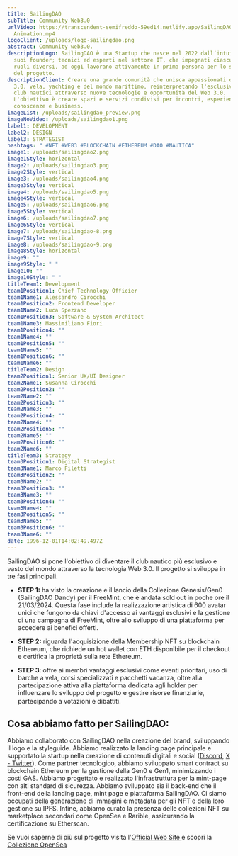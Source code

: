 ```yaml
---
title: SailingDAO
subTitle: Community Web3.0
urlVideo: https://transcendent-semifreddo-59ed14.netlify.app/SailingDAO_Case
  Animation.mp4
logoClient: /uploads/logo-sailingdao.png
abstract: Community web3.0.
descriptionLogo: SailingDAO è una Startup che nasce nel 2022 dall’intuizione dei
  suoi founder; tecnici ed esperti nel settore IT, che impegnati ciascuno in
  ruoli diversi, ad oggi lavorano attivamente in prima persona per lo sviluppo
  del progetto.
descriptionClient: Creare una grande comunità che unisca appassionati del Web
  3.0, vela, yachting e del mondo marittimo, reinterpretando l'esclusività dei
  club nautici attraverso nuove tecnologie e opportunità del Web 3.0.
  L'obiettivo è creare spazi e servizi condivisi per incontri, esperienze,
  conoscenze e business.
imageList: /uploads/sailingdao_preview.png
imageNoVideo: /uploads/sailingdao1.png
label1: DEVELOPMENT
label2: DESIGN
label3: STRATEGIST
hashtags: " #NFT #WEB3 #BLOCKCHAIN #ETHEREUM #DAO #NAUTICA"
image1: /uploads/sailingdao2.png
image1Style: horizontal
image2: /uploads/sailingdao3.png
image2Style: vertical
image3: /uploads/sailingdao4.png
image3Style: vertical
image4: /uploads/sailingdao5.png
image4Style: vertical
image5: /uploads/sailingdao6.png
image5Style: vertical
image6: /uploads/sailingdao7.png
image6Style: vertical
image7: /uploads/sailingdao-8.png
image7Style: vertical
image8: /uploads/sailingdao-9.png
image8Style: horizontal
image9: ""
image9Style: " "
image10: ""
image10Style: " "
titleTeam1: Development
team1Position1: Chief Technology Officier
team1Name1: Alessandro Cirocchi
team1Position2: Frontend Developer
team1Name2: Luca Spezzano
team1Position3: Software & System Architect
team1Name3: Massimiliano Fiori
team1Position4: ""
team1Name4: ""
team1Position5: ""
team1Name5: ""
team1Position6: ""
team1Name6: ""
titleTeam2: Design
team2Position1: Senior UX/UI Designer
team2Name1: Susanna Cirocchi
team2Position2: ""
team2Name2: ""
team2Position3: ""
team2Name3: ""
team2Position4: ""
team2Name4: ""
team2Position5: ""
team2Name5: ""
team2Position6: ""
team2Name6: ""
titleTeam3: Strategy
team3Position1: Digital Strategist
team3Name1: Marco Filetti
team3Position2: ""
team3Name2: ""
team3Position3: ""
team3Name3: ""
team3Position4: ""
team3Name4: ""
team3Position5: ""
team3Name5: ""
team3Position6: ""
team3Name6: ""
date: 1996-12-01T14:02:49.497Z
---
```

SailingDAO si pone l'obiettivo di diventare il club nautico più esclusivo e vasto del mondo attraverso la tecnologia Web 3.0. Il progetto si sviluppa in tre fasi principali. 

* **STEP 1:**  ha visto la creazione e il lancio della Collezione Genesis/Gen0 (SailingDAO Dandy) per il FreeMint, che è andata sold out in poche ore il 21/03/2024. Questa fase include la realizzazione artistica di 600 avatar unici che fungono da chiavi d'accesso ai vantaggi esclusivi e la gestione di una campagna di FreeMint, oltre allo sviluppo di una piattaforma per accedere ai benefici offerti.


* **STEP 2:** riguarda l'acquisizione della Membership NFT su blockchain Ethereum, che richiede un hot wallet con ETH disponibile per il checkout e certifica la proprietà sulla rete Ethereum.


* **STEP 3**:  offre ai membri vantaggi esclusivi come eventi prioritari, uso di barche a vela, corsi specializzati e pacchetti vacanza, oltre alla partecipazione attiva alla piattaforma dedicata agli holder per influenzare lo sviluppo del progetto e gestire risorse finanziarie, partecipando a votazioni e dibattiti.ㅤ


## **Cosa abbiamo fatto per SailingDAO:**

Abbiamo collaborato con SailingDAO nella creazione del brand, sviluppando il logo e la styleguide. Abbiamo realizzato la landing page principale e supportato la startup nella creazione di contenuti digitali e social ([Discord](https://discord.com/invite/sailingdao), [X - Twitter](https://twitter.com/SailingDAO)). Come partner tecnologico, abbiamo sviluppato smart contract su blockchain Ethereum per la gestione della Gen0 e Gen1, minimizzando i costi GAS. Abbiamo progettato e realizzato l'infrastruttura per la mint-page con alti standard di sicurezza. Abbiamo sviluppato sia il back-end che il front-end della landing page, mint page e piattaforma SailingDAO. Ci siamo occupati della generazione di immagini e metadata per gli NFT e della loro gestione su IPFS. Infine, abbiamo curato la presenza delle collezioni NFT su marketplace secondari come OpenSea e Rarible, assicurando la certificazione su Etherscan. 

Se vuoi saperne di più sul progetto visita l'[Official Web Site ](https://sailingdao.io/)e scopri la [Collezione OpenSea](https://opensea.io/collection/sailingdao-dandy)